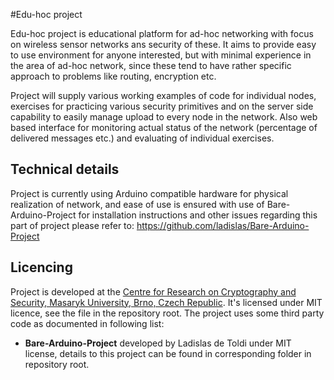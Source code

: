 #Edu-hoc project

Edu-hoc project is educational platform for ad-hoc networking with focus on wireless sensor networks ans security of these. It aims to provide easy to use environment for anyone interested, but with minimal experience in the area of ad-hoc network, since these tend to have rather specific approach to problems like routing, encryption etc. 

Project will supply various working examples of code for individual nodes, exercises for practicing various security primitives and on the server side capability to easily manage upload to every node in the network. Also web based interface for monitoring actual status of the network (percentage of delivered messages etc.) and evaluating of individual exercises. 

## Technical details

Project is currently using Arduino compatible hardware for physical realization of network, and ease of use is ensured with use of Bare-Arduino-Project for installation instructions and other issues regarding this part of project please refer to: https://github.com/ladislas/Bare-Arduino-Project  

## Licencing

Project is developed at the [Centre for Research on Cryptography and Security, Masaryk University, Brno, Czech Republic](http://crcs.cz). It's licensed under MIT licence, see the file in the repository root. The project uses some third party code as documented in following list:
* **Bare-Arduino-Project** developed by Ladislas de Toldi under MIT license, details to this project can be found in corresponding folder in repository root.  
